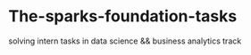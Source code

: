 # The-sparks-foundation-tasks
solving intern tasks in data science &amp;&amp; business analytics track

